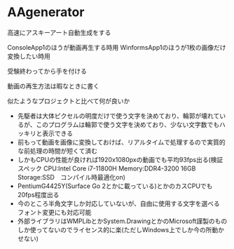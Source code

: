 # AAgenerator

高速にアスキーアート自動生成をする

ConsoleApp1のほうが動画再生する時用
WinformsApp1のほうが1枚の画像だけ変換したい時用

受験終わってから手を付ける

動画の再生方法は暇なときに書く

似たようなプロジェクトと比べて何が良いか

* 先駆者は大体ピクセルの明度だけで使う文字を決めており、輪郭が壊れているが、このプログラムは輪郭で使う文字を決めており、少ない文字数でもハッキリと表示できる
* 前もって動画を画像に変換しておけば、リアルタイムで処理するので実質的な前処理の時間が短くて済む
* しかもCPUの性能が良ければ1920x1080pxの動画でも平均93fps出る(検証スペック CPU:Intel Core i7-11800H Memory:DDR4-3200 16GB Storage:SSD　コンパイル時最適化on)
* PentiumG4425Y(Surface Go 2とかに載っている)とかのカスCPUでも20fps程度出る
* 今のところ半角文字しか対応していないが、自由に使用する文字を選べる　フォント変更にも対応可能
* 外部ライブラリはWMPLibとかSystem.DrawingとかのMicrosoft謹製のものしか使ってないのでライセンス的に楽(ただしWindows上でしか今の所動かせない)
